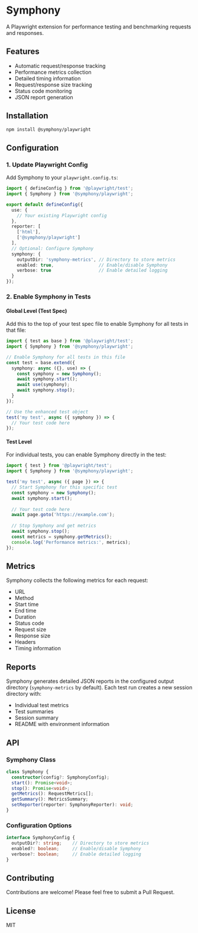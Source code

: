 # Symphony

A Playwright extension for performance testing and benchmarking requests and responses.

## Features

- Automatic request/response tracking
- Performance metrics collection
- Detailed timing information
- Request/response size tracking
- Status code monitoring
- JSON report generation

## Installation

```bash
npm install @symphony/playwright
```

## Configuration

### 1. Update Playwright Config

Add Symphony to your `playwright.config.ts`:

```typescript
import { defineConfig } from '@playwright/test';
import { Symphony } from '@symphony/playwright';

export default defineConfig({
  use: {
    // Your existing Playwright config
  },
  reporter: [
    ['html'],
    ['@symphony/playwright']
  ],
  // Optional: Configure Symphony
  symphony: {
    outputDir: 'symphony-metrics', // Directory to store metrics
    enabled: true,                 // Enable/disable Symphony
    verbose: true                  // Enable detailed logging
  }
});
```

### 2. Enable Symphony in Tests

#### Global Level (Test Spec)
Add this to the top of your test spec file to enable Symphony for all tests in that file:

```typescript
import { test as base } from '@playwright/test';
import { Symphony } from '@symphony/playwright';

// Enable Symphony for all tests in this file
const test = base.extend({
  symphony: async ({}, use) => {
    const symphony = new Symphony();
    await symphony.start();
    await use(symphony);
    await symphony.stop();
  }
});

// Use the enhanced test object
test('my test', async ({ symphony }) => {
  // Your test code here
});
```

#### Test Level
For individual tests, you can enable Symphony directly in the test:

```typescript
import { test } from '@playwright/test';
import { Symphony } from '@symphony/playwright';

test('my test', async ({ page }) => {
  // Start Symphony for this specific test
  const symphony = new Symphony();
  await symphony.start();
  
  // Your test code here
  await page.goto('https://example.com');
  
  // Stop Symphony and get metrics
  await symphony.stop();
  const metrics = symphony.getMetrics();
  console.log('Performance metrics:', metrics);
});
```

## Metrics

Symphony collects the following metrics for each request:

- URL
- Method
- Start time
- End time
- Duration
- Status code
- Request size
- Response size
- Headers
- Timing information

## Reports

Symphony generates detailed JSON reports in the configured output directory (`symphony-metrics` by default). Each test run creates a new session directory with:

- Individual test metrics
- Test summaries
- Session summary
- README with environment information

## API

### Symphony Class

```typescript
class Symphony {
  constructor(config?: SymphonyConfig);
  start(): Promise<void>;
  stop(): Promise<void>;
  getMetrics(): RequestMetrics[];
  getSummary(): MetricsSummary;
  setReporter(reporter: SymphonyReporter): void;
}
```

### Configuration Options

```typescript
interface SymphonyConfig {
  outputDir?: string;    // Directory to store metrics
  enabled?: boolean;     // Enable/disable Symphony
  verbose?: boolean;     // Enable detailed logging
}
```

## Contributing

Contributions are welcome! Please feel free to submit a Pull Request.

## License

MIT

